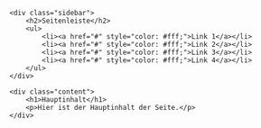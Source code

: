 
<html lang="de">
<body>

    <div class="sidebar">
        <h2>Seitenleiste</h2>
        <ul>
            <li><a href="#" style="color: #fff;">Link 1</a></li>
            <li><a href="#" style="color: #fff;">Link 2</a></li>
            <li><a href="#" style="color: #fff;">Link 3</a></li>
            <li><a href="#" style="color: #fff;">Link 4</a></li>
        </ul>
    </div>

    <div class="content">
        <h1>Hauptinhalt</h1>
        <p>Hier ist der Hauptinhalt der Seite.</p>
    </div>

</body>
</html>